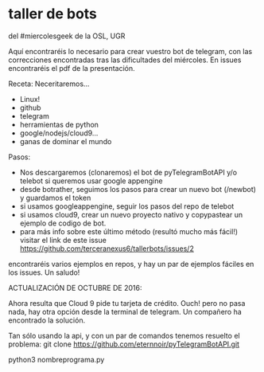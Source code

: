 # taller de bots
del #miercolesgeek de la OSL, UGR

Aquí encontraréis lo necesario para crear vuestro bot de telegram, con las correcciones encontradas tras las dificultades del miércoles. En issues encontraréis el pdf de la presentación.

Receta:
Neceritaremos...
- Linux!
- github
- telegram
- herramientas de python
- google/nodejs/cloud9...
- ganas de dominar el mundo

Pasos:
- Nos descargaremos (clonaremos) el bot de pyTelegramBotAPI y/o telebot si queremos usar google appengine
- desde botrather, seguimos los pasos para crear un nuevo bot (/newbot) y guardamos el token
- si usamos googleappengine, seguir los pasos del repo de telebot
- si usamos cloud9, crear un nuevo proyecto nativo y copypastear un ejemplo de codigo de bot. 
- para más info sobre este último método (resultó mucho más fácil!) visitar el link de este issue https://github.com/terceranexus6/tallerbots/issues/2 

encontraréis varios ejemplos en repos, y hay un par de ejemplos fáciles en los issues. 
Un saludo!

ACTUALIZACIÓN DE OCTUBRE DE 2016:

Ahora resulta que Cloud 9 pide tu tarjeta de crédito. Ouch! pero no pasa nada, hay otra opción desde la terminal de telegram. Un compañero ha encontrado la solución.

Tan sólo usando la api, y con un par de comandos tenemos resuelto el problema:
git clone https://github.com/eternnoir/pyTelegramBotAPI.git

python3 nombreprograma.py
